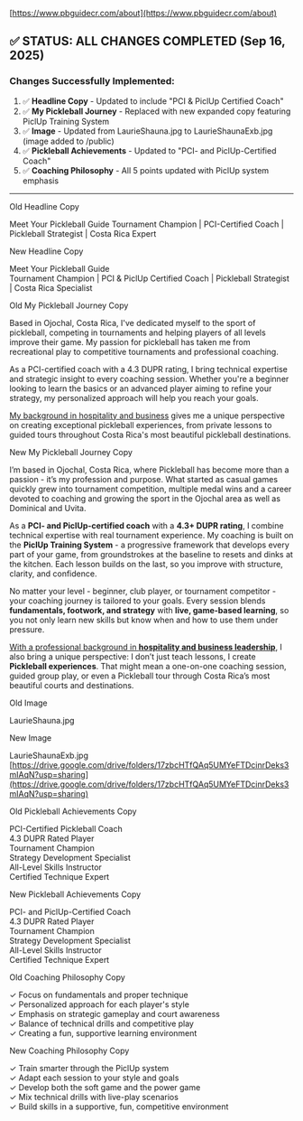 [https://www.pbguidecr.com/about](https://www.pbguidecr.com/about)

## ✅ STATUS: ALL CHANGES COMPLETED (Sep 16, 2025)

### Changes Successfully Implemented:
1. ✅ **Headline Copy** - Updated to include "PCI & PiclUp Certified Coach"
2. ✅ **My Pickleball Journey** - Replaced with new expanded copy featuring PiclUp Training System
3. ✅ **Image** - Updated from LaurieShauna.jpg to LaurieShaunaExb.jpg (image added to /public)
4. ✅ **Pickleball Achievements** - Updated to "PCI- and PiclUp-Certified Coach"
5. ✅ **Coaching Philosophy** - All 5 points updated with PiclUp system emphasis

---

Old Headline Copy 

Meet Your Pickleball Guide Tournament Champion | PCI-Certified Coach | Pickleball Strategist | Costa Rica Expert

New Headline Copy 

Meet Your Pickleball Guide  
Tournament Champion | PCI & PiclUp Certified Coach | Pickleball Strategist | Costa Rica Specialist

Old My Pickleball Journey Copy 

Based in Ojochal, Costa Rica, I've dedicated myself to the sport of pickleball, competing in tournaments and helping players of all levels improve their game. My passion for pickleball has taken me from recreational play to competitive tournaments and professional coaching. 

As a PCI-certified coach with a 4.3 DUPR rating, I bring technical expertise and strategic insight to every coaching session. Whether you're a beginner looking to learn the basics or an advanced player aiming to refine your strategy, my personalized approach will help you reach your goals. 

[My background in hospitality and business](https://www.linkedin.com/in/laurie-meiring/) gives me a unique perspective on creating exceptional pickleball experiences, from private lessons to guided tours throughout Costa Rica's most beautiful pickleball destinations.

New My Pickleball Journey Copy 

I’m based in Ojochal, Costa Rica, where Pickleball has become more than a passion \- it’s my profession and purpose. What started as casual games quickly grew into tournament competition, multiple medal wins and a career devoted to coaching and growing the sport in the Ojochal area as well as Dominical and Uvita.

As a **PCI- and PiclUp-certified coach** with a **4.3+ DUPR rating**, I combine technical expertise with real tournament experience. My coaching is built on the **PiclUp Training System** \- a progressive framework that develops every part of your game, from groundstrokes at the baseline to resets and dinks at the kitchen. Each lesson builds on the last, so you improve with structure, clarity, and confidence.

No matter your level \- beginner, club player, or tournament competitor \- your coaching journey is tailored to your goals. Every session blends **fundamentals, footwork, and strategy** with **live, game-based learning**, so you not only learn new skills but know when and how to use them under pressure.

[With a professional background in **hospitality and business leadership**](https://www.linkedin.com/in/laurie-meiring/), I also bring a unique perspective: I don’t just teach lessons, I create **Pickleball experiences**. That might mean a one-on-one coaching session, guided group play, or even a Pickleball tour through Costa Rica’s most beautiful courts and destinations.

Old Image 

LaurieShauna.jpg 

New Image 

LaurieShaunaExb.jpg   
[https://drive.google.com/drive/folders/17zbcHTfQAq5UMYeFTDcinrDeks3mIAqN?usp=sharing](https://drive.google.com/drive/folders/17zbcHTfQAq5UMYeFTDcinrDeks3mIAqN?usp=sharing) 

Old Pickleball Achievements Copy 

PCI-Certified Pickleball Coach  
4.3 DUPR Rated Player  
Tournament Champion  
Strategy Development Specialist  
All-Level Skills Instructor  
Certified Technique Expert

New Pickleball Achievements Copy 

PCI- and PiclUp-Certified Coach  
4.3 DUPR Rated Player  
Tournament Champion  
Strategy Development Specialist  
All-Level Skills Instructor  
Certified Technique Expert

Old Coaching Philosophy Copy 

✓ Focus on fundamentals and proper technique   
✓ Personalized approach for each player's style   
✓ Emphasis on strategic gameplay and court awareness   
✓ Balance of technical drills and competitive play   
✓ Creating a fun, supportive learning environment

New Coaching Philosophy Copy 

✓ Train smarter through the PiclUp system  
✓ Adapt each session to your style and goals  
✓ Develop both the soft game and the power game  
✓ Mix technical drills with live-play scenarios  
✓ Build skills in a supportive, fun, competitive environment  
